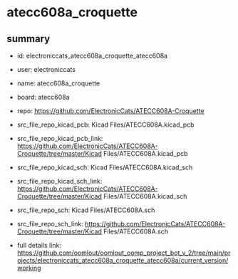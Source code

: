 # atecc608a_croquette
 
## summary 
* id: electroniccats_atecc608a_croquette_atecc608a
* user: electroniccats
* name: atecc608a_croquette
* board: atecc608a
* repo: https://github.com/ElectronicCats/ATECC608A-Croquette
* src_file_repo_kicad_pcb: Kicad Files/ATECC608A.kicad_pcb
* src_file_repo_kicad_pcb_link: https://github.com/ElectronicCats/ATECC608A-Croquette/tree/master/Kicad Files/ATECC608A.kicad_pcb
* src_file_repo_kicad_sch: Kicad Files/ATECC608A.kicad_sch
* src_file_repo_kicad_sch_link: https://github.com/ElectronicCats/ATECC608A-Croquette/tree/master/Kicad Files/ATECC608A.kicad_sch

* src_file_repo_sch: Kicad Files/ATECC608A.sch
* src_file_repo_sch_link: https://github.com/ElectronicCats/ATECC608A-Croquette/tree/master/Kicad Files/ATECC608A.sch
* full details link: https://github.com/oomlout/oomlout_oomp_project_bot_v_2/tree/main/projects/electroniccats_atecc608a_croquette_atecc608a/current_version/working  








